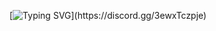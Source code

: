 [![Typing SVG](https://readme-typing-svg.herokuapp.com/?color=F71919&lines=Hello+there+I%27m+ERRORX505!)](https://discord.gg/3ewxTczpje)

